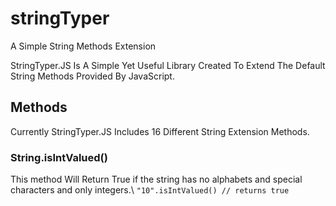 # stringTyper
A Simple String Methods Extension 

StringTyper.JS Is A Simple Yet Useful Library Created To Extend The Default String Methods Provided By JavaScript.

## Methods
Currently StringTyper.JS Includes 16 Different String Extension Methods.

### String.isIntValued()
This method Will Return True if the string has no alphabets and special characters and only integers.\\
`"10".isIntValued() // returns true`
